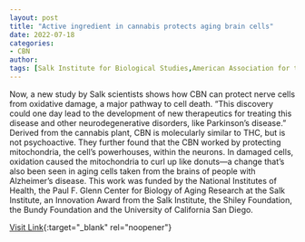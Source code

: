 ```yaml
---
layout: post
title: "Active ingredient in cannabis protects aging brain cells"
date: 2022-07-18
categories:
- CBN
author: 
tags: [Salk Institute for Biological Studies,American Association for the Advancement of Science,Science,Biology]
---
```



Now, a new study by Salk scientists shows how CBN can protect nerve cells from oxidative damage, a major pathway to cell death. “This discovery could one day lead to the development of new therapeutics for treating this disease and other neurodegenerative disorders, like Parkinson’s disease.”  Derived from the cannabis plant, CBN is molecularly similar to THC, but is not psychoactive. They further found that the CBN worked by protecting mitochondria, the cell’s powerhouses, within the neurons. In damaged cells, oxidation caused the mitochondria to curl up like donuts—a change that’s also been seen in aging cells taken from the brains of people with Alzheimer’s disease. This work was funded by the National Institutes of Health, the Paul F. Glenn Center for Biology of Aging Research at the Salk Institute, an Innovation Award from the Salk Institute, the Shiley Foundation, the Bundy Foundation and the University of California San Diego.

[Visit Link](https://www.eurekalert.org/news-releases/941145){:target="_blank" rel="noopener"}


